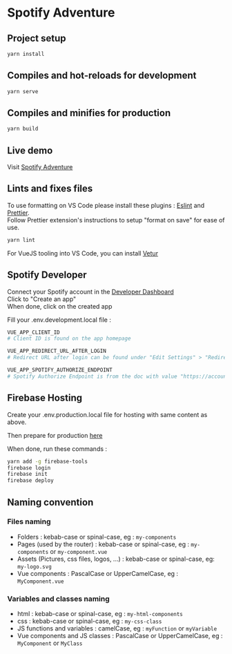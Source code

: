 # Spotify Adventure

## Project setup

```sh
yarn install
```

## Compiles and hot-reloads for development

```sh
yarn serve
```

## Compiles and minifies for production

```sh
yarn build
```

## Live demo

Visit [Spotify Adventure](https://spotify-adventure.web.app/)

## Lints and fixes files

To use formatting on VS Code please install these plugins : [Eslint](https://marketplace.visualstudio.com/items?itemName=dbaeumer.vscode-eslint) and [Prettier](https://marketplace.visualstudio.com/items?itemName=esbenp.prettier-vscode).\
Follow Prettier extension's instructions to setup "format on save" for ease of use.

```sh
yarn lint
```

For VueJS tooling into VS Code, you can install [Vetur](https://marketplace.visualstudio.com/items?itemName=octref.vetur)

## Spotify Developer

Connect your Spotify account in the [Developer Dashboard](https://developer.spotify.com/dashboard/applications)\
Click to "Create an app"\
When done, click on the created app

Fill your .env.development.local file :

```sh
VUE_APP_CLIENT_ID
# Client ID is found on the app homepage

VUE_APP_REDIRECT_URL_AFTER_LOGIN
# Redirect URL after login can be found under "Edit Settings" > "Redirect URIs"

VUE_APP_SPOTIFY_AUTHORIZE_ENDPOINT
# Spotify Authorize Endpoint is from the doc with value "https://accounts.spotify.com/authorize"
```

## Firebase Hosting

Create your .env.production.local file for hosting with same content as above.

Then prepare for production [here](#compiles-and-minifies-for-production)

When done, run these commands :

```sh
yarn add -g firebase-tools
firebase login
firebase init
firebase deploy
```

## Naming convention

### Files naming

- Folders : kebab-case or spinal-case, eg : `my-components`
- Pages (used by the router) : kebab-case or spinal-case, eg : `my-components` or `my-component.vue`
- Assets (Pictures, css files, logos, ...) : kebab-case or spinal-case, eg: `my-logo.svg`
- Vue components : PascalCase or UpperCamelCase, eg : `MyComponent.vue`

### Variables and classes naming

- html : kebab-case or spinal-case, eg : `my-html-components`
- css : kebab-case or spinal-case, eg : `my-css-class`
- JS functions and variables : camelCase, eg : `myFunction` or `myVariable`
- Vue components and JS classes : PascalCase or UpperCamelCase, eg : `MyComponent` or `MyClass`
